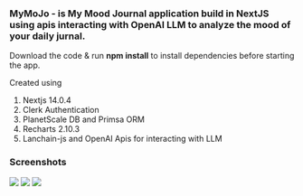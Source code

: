 ### MyMoJo - is My Mood Journal application build in NextJS using apis interacting with OpenAI LLM to analyze the mood of your daily jurnal.

Download the code & run **npm install** to install dependencies before starting the app.

Created using

1. Nextjs 14.0.4
2. Clerk Authentication
3. PlanetScale DB and Primsa ORM
4. Recharts 2.10.3
5. Lanchain-js and OpenAI Apis for interacting with LLM

### Screenshots

![](https://github.com/shishirchulliyil/mymojo/auth.png?raw=true)
![](https://github.com/shishirchulliyil/mymojo/journal.png?raw=true)
![](https://github.com/shishirchulliyil/mymojo/history.png?raw=true)
